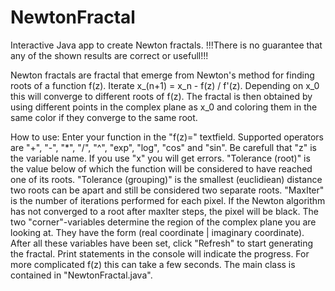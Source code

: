 # NewtonFractal
Interactive Java app to create Newton fractals.
!!!There is no guarantee that any of the shown results are correct or usefull!!!

Newton fractals are fractal that emerge from Newton's method for finding roots of a function f(z).
Iterate x_(n+1) = x_n - f(z) / f'(z). Depending on x_0 this will converge to different roots of f(z).
The fractal is then obtained by using different points in the complex plane as x_0 and coloring them in the same color if they converge to the same root.

How to use:
Enter your function in the "f(z)=" textfield. Supported operators are "+", "-", "*", "/", "^", "exp", "log", "cos" and "sin".
Be carefull that "z" is the variable name. If you use "x" you will get errors.
"Tolerance (root)" is the value below of which the function will be considered to have reached one of its roots.
"Tolerance (grouping)" is the smallest (euclidiean) distance two roots can be apart and still be considered two separate roots.
"MaxIter" is the number of iterations performed for each pixel. If the Newton algorithm has not converged to a root after maxIter steps, the pixel will be black.
The two "corner"-variables determine the region of the complex plane you are looking at. They have the form (real coordinate | imaginary coordinate).
After all these variables have been set, click "Refresh" to start generating the fractal. Print statements in the console will indicate the progress. 
For more complicated f(z) this can take a few seconds.
The main class is contained in "NewtonFractal.java".
